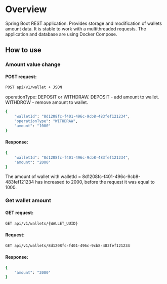 # Overview

Spring Boot REST application.
Provides storage and modification of wallets amount data. It is stable to work with a multithreaded requests. 
The application and database are using Docker Compose.

## How to use

### Amount value change

#### POST request:

```sh
POST api/v1/wallet + JSON
```

operationType: DEPOSIT or WITHDRAW.
DEPOSIT - add amount to wallet.
WITHDROW - remove amount to wallet.

```sh
{
    "walletId": "8d1208fc-f401-496c-9cb8-483fef121234",
    "operationType": "WITHDRAW",
    "amount": "1000"
}
```

#### Response:

```sh
{
    "walletId": "8d1208fc-f401-496c-9cb8-483fef121234",
    "amount": "2000"
}
```

The amount of wallet with walletId = 8d1208fc-f401-496c-9cb8-483fef121234 has increased to 2000, before the request it was equal to 1000.

### Get wallet amount

#### GET request:

```sh
GET api/v1/wallets/{WALLET_UUID}
```

#### Request:

```sh
GET api/v1/wallets/8d1208fc-f401-496c-9cb8-483fef121234
```

#### Response:

```sh
{
    "amount": "2000"
}
```
